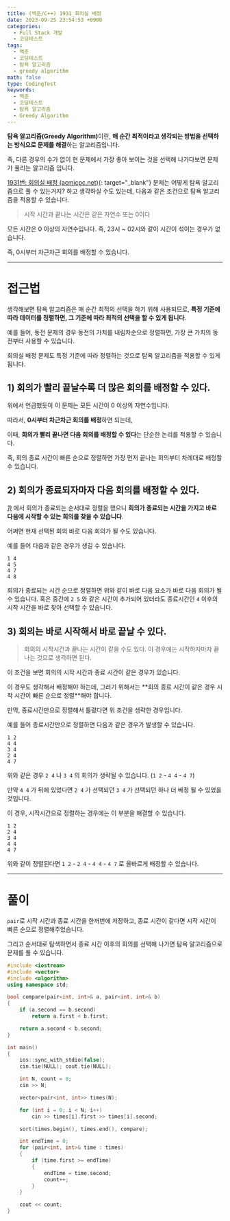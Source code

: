 ```yaml
---
title: (백준/C++) 1931_회의실 배정
date: 2023-09-25 23:54:53 +0900
categories:
  - Full Stack 개발
  - 코딩테스트
tags:
  - 백준
  - 코딩테스트
  - 탐욕 알고리즘
  - greedy algorithm
math: false
type: CodingTest
keywords:
  - 백준
  - 코딩테스트
  - 탐욕 알고리즘
  - Greedy Algorithm
---
```


<span class="keyword">**탐욕 알고리즘(Greedy Algorithm)**</span>이란, **<span class="font_highlight">매 순간 최적이라고 생각되는 방법</span>을 선택하는 방식으로 문제를 해결**하는 알고리즘입니다.

즉, 다른 경우의 수가 없이 현 문제에서 가장 좋아 보이는 것을 선택해 나가다보면 문제가 풀리는 알고리즘 입니다.

[1931번: 회의실 배정 (acmicpc.net)](https://www.acmicpc.net/problem/1931){: target="_blank"} 문제는 어떻게 탐욕 알고리즘으로 풀 수 있는거지? 하고 생각하실 수도 있는데, 다음과 같은 조건으로 탐욕 알고리즘을 적용할 수 있습니다.

> <span class="serif">시작 시간과 끝나는 시간은 같은 자연수 또는 0이다</span>
> 

모든 시간은 0 이상의 자연수입니다. 즉, 23시 ~ 02시와 같이 시간이 섞이는 경우가 없습니다.

즉, 0시부터 차근차근 회의를 배정할 수 있습니다.

---

# 접근법

생각해보면 탐욕 알고리즘은 매 순간 최적의 선택을 하기 위해 사용되므로, **<span class="font_highlight">특정 기준에 따라 데이터를 정렬</span>하면, 그 기준에 따라 최적의 선택을 할 수 있게 됩니다**.

예를 들어, 동전 문제의 경우 동전의 가치를 내림차순으로 정렬하면, 가장 큰 가치의 동전부터 사용할 수 있습니다.

회의실 배정 문제도 특정 기준에 따라 정렬하는 것으로 탐욕 알고리즘을 적용할 수 있게 됩니다.

## 1) 회의가 빨리 끝날수록 더 많은 회의를 배정할 수 있다.

위에서 언급했듯이 이 문제는 모든 시간이 0 이상의 자연수입니다.

따라서, **0시부터 차근차근 회의를 배정**하면 되는데,

이때, <span class="font_highlight">**회의가 빨리 끝나면 다음 회의를 배정할 수 있다**</span>는 단순한 논리를 적용할 수 있습니다.

즉, 회의 종료 시간이 빠른 순으로 정렬하면 가장 먼저 끝나는 회의부터 차례대로 배정할 수 있습니다.


## 2) 회의가 종료되자마자 다음 회의를 배정할 수 있다.

[*1)*](#1-회의가-빨리-끝날수록-더-많은-회의를-배정할-수-있다) 에서 회의가 종료되는 순서대로 정렬을 했으니 **회의가 종료되는 시간을 가지고 <span class="font_highlight">바로 다음에 시작할 수 있는 회의</span>를 찾을 수 있습니다**.

어쩌면 현재 선택된 회의 바로 다음 회의가 될 수도 있습니다.

예를 들어 다음과 같은 경우가 생길 수 있습니다.

```text
1 4
4 5
4 7
4 8
```

회의가 종료되는 시간 순으로 정렬하면 위와 같이 바로 다음 요소가 바로 다음 회의가 될 수 있습니다. 혹은 중간에 `2 5` 와 같은 시간이 추가되어 있더라도 종료시간인 `4` 이후의 시작 시간을 바로 찾아 선택할 수 있습니다.

## 3) 회의는 바로 시작해서 바로 끝날 수 있다.

> <span class="serif">회의의 시작시간과 끝나는 시간이 같을 수도 있다. 이 경우에는 시작하자마자 끝나는 것으로 생각하면 된다.</span>
> 

이 조건을 보면 회의의 시작 시간과 종료 시간이 같은 경우가 있습니다.

이 경우도 생각해서 배정해야 하는데, 그러기 위해서는 **<span class="font_highlight">회의 종료 시간이 같은 경우 시작 시간이 빠른 순으로 정렬</span>**해야 합니다.

만약, 종료시간만으로 정렬해서 틀렸다면 위 조건을 생략한 경우입니다.

예를 들어 종료시간만으로 정렬하면 다음과 같은 경우가 발생할 수 있습니다.

```
1 2
4 4
3 4
2 4
4 7
```

위와 같은 경우 `2 4` 나 `3 4` 의 회의가 생략될 수 있습니다. (`1 2` - `4 4` - `4 7`)

만약 `4 4` 가 뒤에 있었다면 `2 4` 가 선택되던 `3 4` 가 선택되던 하나 더 배정 될 수 있었을 것입니다.

이 경우, 시작시간으로 정렬하는 경우에는 이 부분을 해결할 수 있습니다.

```
1 2
2 4
3 4
4 4
4 7
```

위와 같이 정렬된다면 `1 2` - `2 4` - `4 4` - `4 7` 로 올바르게 배정할 수 있습니다.

---

# 풀이

`pair`로 시작 시간과 종료 시간을 한꺼번에 저장하고, 종료 시간이 같다면 시작 시간이 빠른 순으로 정렬해주었습니다.

그리고 순서대로 탐색하면서 종료 시간 이후의 회의를 선택해 나가면 탐욕 알고리즘으로 문제를 풀 수 있습니다.

```cpp
#include <iostream>
#include <vector>
#include <algorithm>
using namespace std;

bool compare(pair<int, int>& a, pair<int, int>& b)
{
	if (a.second == b.second)
		return a.first < b.first;

	return a.second < b.second;
}

int main()
{
	ios::sync_with_stdio(false);
	cin.tie(NULL); cout.tie(NULL);

	int N, count = 0;
	cin >> N;

	vector<pair<int, int>> times(N);

	for (int i = 0; i < N; i++)
		cin >> times[i].first >> times[i].second;

	sort(times.begin(), times.end(), compare);

	int endTime = 0;
	for (pair<int, int>& time : times)
	{
		if (time.first >= endTime)
		{
			endTime = time.second;
			count++;
		}
	}

	cout << count;
}
```